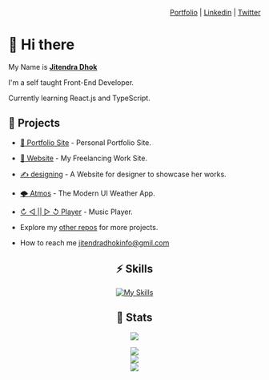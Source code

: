 
<div align="right">

[Portfolio](https://portfolio-jitendra1.netlify.app/) | [Linkedin](https://www.linkedin.com/in/jitendra-dhok-42669b281/) | [Twitter](https://x.com/jitendra_dhok)

</div>

# 👋 Hi there 

My Name is [**Jitendra Dhok**](https://portfolio-jitendra1.netlify.app)
  
I'm a self taught Front-End Developer.
      
Currently learning React.js and TypeScript.

## 🚧 Projects

- [👀 Portfolio Site](https://portfolio-jitendra1.netlify.app) - Personal Portfolio Site.
 - [📝 Website](https://mayurrentalservices.com/) - My Freelancing Work Site.
- [✍ designing](https://modern-chair-76c43d.netlify.app/) - A Website for designer to showcase her works.
- [🌩️ Atmos]() - The Modern UI Weather App.
- [↻ ◁ || ▷ ↺ Player](https://music-player-fc1347.netlify.app/) - Music Player.
  
-  Explore my [other repos](https://github.com/jitendradhok?tab=repositories) for more projects.
    
- How to reach me jitendradhokinfo@gmil.com

<div align="center">

## ⚡️ Skills

[![My Skills](https://skillicons.dev/icons?i=html,css,js,react,nextjs,tailwind,git,github,vscode,figma)](https://skillicons.dev)

</div>

<div align="center">

## 🔖 Stats

[![](https://visitcount.itsvg.in/api?id=jitendradhok&icon=0&color=0)](https://visitcount.itsvg.in)


![](https://github-readme-stats.vercel.app/api?username=jitendradhok&theme=radical&hide_border=false&include_all_commits=true&count_private=false)<br/>
![](https://github-readme-streak-stats.herokuapp.com/?user=jitendradhok&theme=radical&hide_border=false)<br/>
![](https://github-readme-stats.vercel.app/api/top-langs/?username=jitendradhok&theme=radical&hide_border=false&include_all_commits=true&count_private=false&layout=compact)

</div>
<!--
**jitendradhok/*jitendradhok* is a ✨ _special_ ✨ repository because its `README.md` (this file) appears on your GitHub profile.

Here are some ideas to get you started:

- 🔭 I’m currently working on ...
- 🌱 I’m currently learning ...
- 👯 I’m looking to collaborate on ...
- 🤔 I’m looking for help with ...
- 💬 Ask me about ...
- 📫 How to reach me: ...
- 😄 Pronouns: ...
- ⚡ Fun fact: ...
  -->

